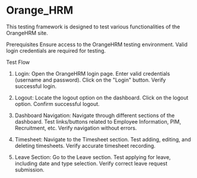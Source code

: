 # Orange_HRM
This testing framework is designed to test various functionalities of the OrangeHRM site.

Prerequisites
Ensure access to the OrangeHRM testing environment.
Valid login credentials are required for testing.

Test Flow

1. Login:
Open the OrangeHRM login page.
Enter valid credentials (username and password).
Click on the "Login" button.
Verify successful login.

2. Logout:
Locate the logout option on the dashboard.
Click on the logout option.
Confirm successful logout.

3. Dashboard Navigation:
Navigate through different sections of the dashboard.
Test links/buttons related to Employee Information, PIM, Recruitment, etc.
Verify navigation without errors.

5. Timesheet:
Navigate to the Timesheet section.
Test adding, editing, and deleting timesheets.
Verify accurate timesheet recording.

6. Leave Section:
Go to the Leave section.
Test applying for leave, including date and type selection.
Verify correct leave request submission.
